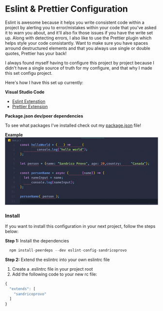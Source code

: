 # Eslint & Prettier Configuration

Eslint is awesome because it helps you write consistent code within a project by alerting you to error/mistakes within your code that you've asked it to warn you about, and it'll also fix those issues if you have the write set up. Along with detecting errors, I also like to use the Prettier plugin which helps style your code consistantly. Want to make sure you have spaces arround destructured elements and that you always use single or double quotes, Prettier has your back!

I always found myself having to configure this project by project because I didn't have a single source of truth for my configure, and that why I made this set configu project.

Here's how I have this set up currently:

**Visual Studio Code**

- [Eslint Extenstion](https://marketplace.visualstudio.com/items?itemName=dbaeumer.vscode-eslint)
- [Prettier Extension](https://marketplace.visualstudio.com/items?itemName=esbenp.prettier-vscode)

**Package.json dev/peer dependencies**

To see what packages I've installed check out my [package.json](package.json) file!

**Example**
![A GIF of Eslint & Prettier linting my code.](images/eslint-prettier-autofix.gif)

### Install

If you want to install this configuration in your next project, follow the steps below:

**Step 1:**
Install the dependencies

```javascript
  npm install-peerdeps --dev eslint-config-sandricoprovo
```

**Step 2:**
Extend the eslintrc into your own eslintrc file

1. Create a .eslintrc file in your project root
2. Add the following code to your new rc file:

```javascript
{
  "extends": [
    "sandricoprovo"
  ]
}
```
